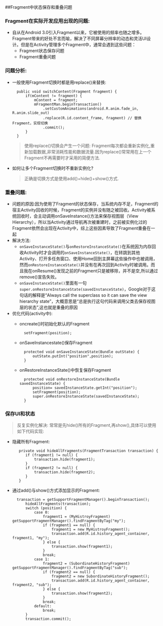 ##Fragment中状态保存和重叠问题
### Fragment在实际开发应用出现的问题:
* 自从在Android 3.0引入Fragment以来，它被使用的频率也随之增多。Fragment带来的好处不言而喻，解决了不同屏幕分辨率的动态和灵活UI设计。但是在Activity管理多个Fragment中，通常会遇到这些问题：
	* Fragment状态保存问题
	* Fragment重叠问题
### 问题分析:
* 一般使用Fragment切换时都是用replace()来替换:

		public void switchContent(Fragment fragment) {
	        if(mContent != fragment) {
	            mContent = fragment;
	            mFragmentMan.beginTransaction()
	                .setCustomAnimations(android.R.anim.fade_in, R.anim.slide_out)
	                .replace(R.id.content_frame, fragment) // 替换Fragment，实现切换
	                .commit();
	        }
	    }
	> 使用replace()切换会产生一个问题: Fragment每次都会重新实例化,重新加载数据,非常消耗性能和数据流量.因为replace()常常用在上一个Fragment不再需要时才采用的简便方法.
* 如何让多个Fragment切换时不重新实例化?
	> 正确是切换方式是使用add()+hide()+show()方式.
	
		
### 重叠问题:
* 问题的原因:因为使用了Fragment的状态保存，当系统内存不足，Fragment的宿主Activity回收的时候，Fragment的实例并没有随之被回收。Activity被系统回收时，会主动调用onSaveInstance()方法来保存视图层（View Hierarchy），所以当Activity通过导航再次被重建时，之前被实例化过的Fragment依然会出现在Activity中，综上这些因素导致了Fragment重叠在一起
* 解决方法: 
	* `onSaveInstanceState()`与`onRestoreInstanceState()`在系统因为内存回收Activity时才会调用的`onSaveInstanceState()`，在转跳到其他Activity、打开多任务窗口、使用Home回到主屏幕这些操作中也被调用，然而`onRestoreInstanceState()`并没有在再次回到Activity时被调用。而且我在onResume()发现之前的Fragment只是被移除，并不是空,所以通过remove()宣告失败。
	* `onSaveInstanceState()`里面有一句`super.onRestoreInstanceState(savedInstanceState)`，Google对于这句话的解释是“Always call the superclass so it can save the view hierarchy state”，大概意思是“总是执行这句代码来调用父类去保存视图层的状态”,这也就是重叠的原因
* 优化代码(activity中):
	* oncreate()时初始化默认的Fragment
		
			setFragment(position);
	* onSaveInstancestate()保存Fragment
		
			protected void onSaveInstanceState(Bundle outState) {
	        	outState.putInt("position",position);
	    	}
	* onRestoreInstanceState()中恢复保存Fragment
	
			protected void onRestoreInstanceState(Bundle savedInstanceState) {
        		position= savedInstanceState.getInt("position");
        		setFragment(position);
        		super.onRestoreInstanceState(savedInstanceState);
    		}
### 保存UI和状态
> 反复实例化解决: 常常是先hide()所有的Fragment,再show(),具体可以使用如下代码实现:

* 隐藏所有Fragment:

		 private void hideAllFragments(FragmentTransaction transaction) {
	        if (fragment1 != null) {
	            transaction.hide(fragment1);
	        }
	        if (fragment2 != null) {
	            transaction.hide(fragment2);
	        }
   		 }
	   
* 通过add()与show()方式添加显示的Fragment:

		transaction = getSupportFragmentManager().beginTransaction();
	        hideAllFragments(transaction);
	        switch (position) {
	            case 0:
	                fragment1 = (MyHistroyFragment) getSupportFragmentManager().findFragmentByTag("my");
	                if (fragment1 == null) {
	                    fragment1 = new MyHistroyFragment();
	                    transaction.add(R.id.history_agent_container, fragment1, "my");
	                } else {
	                    transaction.show(fragment1);
	                }
	                break;
	            case 1:
	                fragment2 = (SubordinateHistoryFragment) getSupportFragmentManager().findFragmentByTag("sub");
	                if (fragment2 == null) {
	                    fragment2 = new SubordinateHistoryFragment();
	                    transaction.add(R.id.history_agent_container, fragment2, "sub");
	                } else {
	                    transaction.show(fragment2);
	                }
	                break;
	            default:
	                break;
	        }
	        transaction.commit();


	